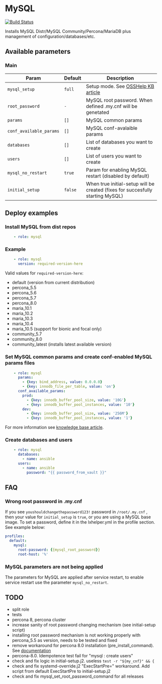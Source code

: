 # MySQL

[![Build Status](https://drone.osshelp.ru/api/badges/ansible/mysql/status.svg)](https://drone.osshelp.ru/ansible/mysql)

Installs MySQL Distr/MySQL Community/Percona/MariaDB plus management of configuration/databases/etc.

## Available parameters

### Main

| Param | Default | Description |
| -------- | -------- | -------- |
| `mysql_setup` | `full` | Setup mode. See [OSSHelp KB article](https://oss.help/kb4895) |
| `root_password` | `-` | MySQL root password. When defined .my.cnf will be genetated |
| `params` | `[]` | MySQL common params |
| `conf_available_params` | `[]` | MySQL conf-avalaible params |
| `databases` | `[]` | List of databases you want to create |
| `users` | `[]` | List of users you want to create |
| `mysql_no_restart` | `true` | Param for enabling MySQL restart (disabled by default) |
| `initial_setup` | `false` | When true initial-setup will be created (fixes for succesfully starting MySQL) |

## Deploy examples

### Install MySQL from dist repos

``` yaml
    - role: mysql
```

### Example

``` yaml
    - role: mysql
      version: required-version-here
```

Valid values for `required-version-here`:

- default (version from current distribution)
- percona_5.5
- percona_5.6
- percona_5.7
- percona_8.0
- maria_10.1
- maria_10.2
- maria_10.3
- maria_10.4
- maria_10.5 (support for bionic and focal only)
- community_5.7
- community_8.0
- community_latest (installs latest available version)

### Set MySQL common params and create conf-enabled MySQL params files

``` yaml
    - role: mysql
      params:
        - {key: bind_address, value: 0.0.0.0}
        - {key: innodb_file_per_table, value: 'on'}
      conf_available_params:
        prod:
          - {key: innodb_buffer_pool_size, value: '10G'}
          - {key: innodb_buffer_pool_instances, value: '10'}
        dev:
          - {key: innodb_buffer_pool_size, value: '256M'}
          - {key: innodb_buffer_pool_instances, value: '1'}
```

For more information see [knowledge base article](https://rm.osshelp.ru/projects/support-servers/knowledgebase/articles/2254#MySQL).

### Create databases and users

``` yaml
    - role: mysql
      databases:
        - name: ansible
      users:
        - name: ansible
          password: "{{ password_from_vault }}"

```

## FAQ

### Wrong root password in .my.cnf

If you see `youshouldchangethepassword123!` password in `/root/.my.cnf` , then your value for `initial_setup` is `true`, or you are using a MySQL base image. To set a password, define it in the lxhelper.yml in the profile section. See example below:

``` yaml
profiles:
  default:
    mysql:
      root-password: {{mysql_root_password}}
      root-host: '%'
```

### MySQL parameters are not being applied

The parameters for MySQL are applied after service restart, to enable service restart use the parameter `mysql_no_restart`.

## TODO

- split role
- tests
- percona 8, percona cluster
- increase sanity of root password changing mechanism (see initial-setup script)
- installing root password mechanism is not working properly with percona_5.5 as version, needs to be tested and fixed
- remove workaround for percona 8.0 installation (pre_install_command). See [documentation](https://www.percona.com/doc/percona-server/LATEST/installation/apt_repo.html)
- percona-8.0. Idempotence test fail for "mysql : create users"
- check and fix logic in initial-setup.j2. useless `test -r "${my_cnf}" && {`
- check and fix systemd-override.j2 "ExecStartPre=" workaround. Add script from default ExecStartPre to initial-setup.j2
- check and fix mysql_set_root_password_command for all releases
